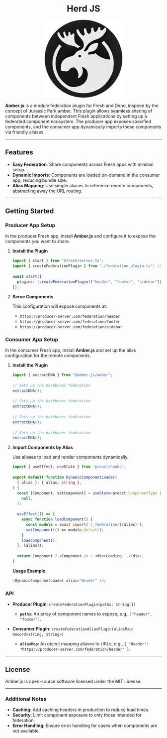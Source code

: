 <div style="text-align: center;">
  <h1>Herd JS</h1>
  <img height="250px" src="./static/logo.png" alt="Herd JS Logo" />
</div>

**Amber.js** is a module federation plugin for Fresh and Deno, inspired by the
concept of Jurassic Park amber. This plugin allows seamless sharing of
components between independent Fresh applications by setting up a federated
component ecosystem. The producer app exposes specified components, and the
consumer app dynamically imports these components via friendly aliases.

---

## Features

- **Easy Federation**: Share components across Fresh apps with minimal setup.
- **Dynamic Imports**: Components are loaded on-demand in the consumer app,
  reducing bundle size.
- **Alias Mapping**: Use simple aliases to reference remote components,
  abstracting away the URL routing.

---

## Getting Started

### Producer App Setup

In the producer Fresh app, install **Amber.js** and configure it to expose the
components you want to share.

1. **Install the Plugin**
   ```typescript
   import { start } from "$fresh/server.ts";
   import { createFederationPlugin } from "./federation_plugin.ts"; // Path to Amber.js plugin

   await start({
     plugins: [createFederationPlugin(["header", "footer", "sidebar"])],
   });
   ```

2. **Serve Components**

   This configuration will expose components at:
   - `https://producer-server.com/federation/header`
   - `https://producer-server.com/federation/footer`
   - `https://producer-server.com/federation/sidebar`

### Consumer App Setup

In the consumer Fresh app, install **Amber.js** and set up the alias
configuration for the remote components.

1. **Install the Plugin**
   ```typescript
   import { extractDNA } from "@amber-js/amber";

   // Sets up the barebones federation
   extractDNA();

   // Sets up the barebones federation
   extractDNA();

   // Sets up the barebones federation
   extractDNA();

   // Sets up the barebones federation
   extractDNA();
   ```

2. **Import Components by Alias**

   Use aliases to load and render components dynamically.

   ```typescript
   import { useEffect, useState } from "preact/hooks";

   export default function DynamicComponentLoader(
     { alias }: { alias: string },
   ) {
     const [Component, setComponent] = useState<preact.ComponentType | null>(
       null,
     );

     useEffect(() => {
       async function loadComponent() {
         const module = await import(`/_federation/${alias}`);
         setComponent(() => module.default);
       }
       loadComponent();
     }, [alias]);

     return Component ? <Component /> : <div>Loading...</div>;
   }
   ```

   **Usage Example**:
   ```typescript
   <DynamicComponentLoader alias="Header" />;
   ```

### API

- **Producer Plugin**: `createFederationPlugin(paths: string[])`
  - **`paths`**: An array of component names to expose, e.g.,
    `["header", "footer"]`.

- **Consumer Plugin**:
  `createFederationAliasPlugin(aliasMap: Record<string, string>)`
  - **`aliasMap`**: An object mapping aliases to URLs, e.g.,
    `{ "Header": "https://producer-server.com/federation/header" }`.

---

## License

Amber.js is open-source software licensed under the MIT License.

---

### Additional Notes

- **Caching**: Add caching headers in production to reduce load times.
- **Security**: Limit component exposure to only those intended for federation.
- **Error Handling**: Ensure error handling for cases when components are not
  available.
